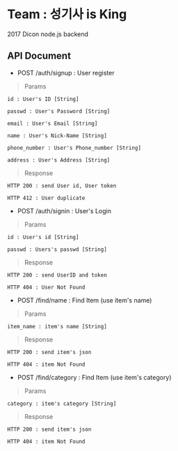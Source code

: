 # Team : 성기사 is King
2017 Dicon node.js backend

## API Document

* POST /auth/signup : User register

> Params

    id : User's ID [String]

    passwd : User's Password [String]

    email : User's Email [String]

    name : User's Nick-Name [String]

    phone_number : User's Phone_number [String]

    address : User's Address [String]

> Response

    HTTP 200 : send User id, User token

    HTTP 412 : User duplicate

* POST /auth/signin : User's Login

> Params

    id : User's id [String]

    passwd : Users's passwd [String]

> Response

    HTTP 200 : send UserID and token

    HTTP 404 : User Not Found

* POST /find/name : Find Item (use item's name)
    
> Params
    
    item_name : item's name [String]
    
> Response
    
    HTTP 200 : send item's json
    
    HTTP 404 : item Not Found
    
* POST /find/category : Find Item (use item's category)
        
> Params
        
    category : item's category [String]
        
> Response
        
    HTTP 200 : send item's json
        
    HTTP 404 : item Not Found
        
          
    
    